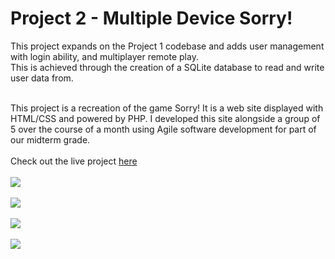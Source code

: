 # Project 2 - Multiple Device Sorry!
This project expands on the Project 1 codebase and adds user management with login ability, and multiplayer remote play. <br>
This is achieved through the creation of a SQLite database to read and write user data from.<br><br>

This project is a recreation of the game Sorry! It is a web site displayed with HTML/CSS and powered by PHP.
I developed this site alongside a group of 5 over the course of a month using Agile software development for part of our midterm grade.<br><br>
Check out the live project [here](http://webdev.cse.msu.edu/~delfuoc1/project2/)
<br><br> <img src="https://i.imgur.com/CoTiJDf.png">
<br><br> <img src="https://i.imgur.com/szUqh9h.png">
<br><br> <img src="https://i.imgur.com/nyIbkSd.png">
<br><br> <img src="https://i.imgur.com/IdksURK.png"> <br>
